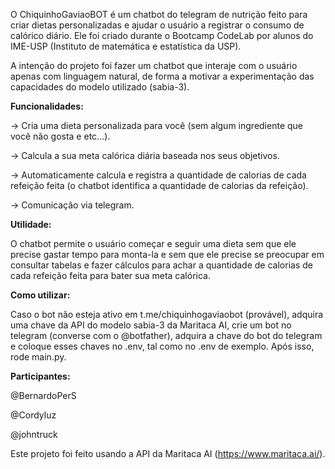 O ChiquinhoGaviaoBOT é um chatbot do telegram de nutrição feito para criar dietas personalizadas e ajudar o usuário a registrar o consumo de calórico diário. Ele foi criado durante o Bootcamp CodeLab por alunos do IME-USP (Instituto de matemática e estatística da USP).

A intenção do projeto foi fazer um chatbot que interaje com o usuário apenas com linguagem natural, de forma a motivar a experimentação das capacidades do modelo utilizado (sabia-3).

**Funcionalidades:**

-> Cria uma dieta personalizada para você (sem algum ingrediente que você não gosta e etc...).

-> Calcula a sua meta calórica diária baseada nos seus objetivos.

-> Automaticamente calcula e registra a quantidade de calorias de cada refeição feita (o chatbot identifica a quantidade de calorias da refeição).

-> Comunicação via telegram.


**Utilidade:**

O chatbot permite o usuário começar e seguir uma dieta sem que ele precise gastar tempo para monta-la e sem que ele precise se preocupar em consultar tabelas e fazer cálculos para achar a quantidade de calorias de
cada refeição feita para bater sua meta calórica.

**Como utilizar:**

Caso o bot não esteja ativo em t.me/chiquinhogaviaobot (provável), adquira uma chave da API do modelo sabia-3 da Maritaca AI, crie um bot no telegram (converse com o @botfather), adquira a chave do bot do telegram e coloque esses chaves no .env, tal como no .env de exemplo. Após isso, rode main.py.

**Participantes:**

@BernardoPerS

@Cordyluz

@johntruck


Este projeto foi feito usando a API da Maritaca AI (https://www.maritaca.ai/).
